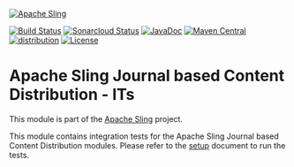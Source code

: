 [![Apache Sling](https://sling.apache.org/res/logos/sling.png)](https://sling.apache.org)

&#32;[![Build Status](https://ci-builds.apache.org/job/Sling/job/modules/job/sling-org-apache-sling-distribution-journal-it/job/master/badge/icon)](https://ci-builds.apache.org/job/Sling/job/modules/job/sling-org-apache-sling-distribution-journal-it/job/master/)&#32;[![Sonarcloud Status](https://sonarcloud.io/api/project_badges/measure?project=apache_sling-org-apache-sling-distribution-journal-it&metric=alert_status)](https://sonarcloud.io/dashboard?id=apache_sling-org-apache-sling-distribution-journal-it)&#32;[![JavaDoc](https://www.javadoc.io/badge/org.apache.sling/org.apache.sling.distribution.journal.it.svg)](https://www.javadoc.io/doc/org.apache.sling/org.apache.sling.distribution.journal.it)&#32;[![Maven Central](https://maven-badges.herokuapp.com/maven-central/org.apache.sling/org.apache.sling.distribution.journal.it/badge.svg)](https://search.maven.org/#search%7Cga%7C1%7Cg%3A%22org.apache.sling%22%20a%3A%22org.apache.sling.distribution.journal.it%22)&#32;[![distribution](https://sling.apache.org/badges/group-distribution.svg)](https://github.com/apache/sling-aggregator/blob/master/docs/groups/distribution.md) [![License](https://img.shields.io/badge/License-Apache%202.0-blue.svg)](https://www.apache.org/licenses/LICENSE-2.0)

# Apache Sling Journal based Content Distribution - ITs

This module is part of the [Apache Sling](https://sling.apache.org) project.

This module contains integration tests for the Apache Sling Journal based Content Distribution modules.
Please refer to the [setup](docs/setup.md) document to run the tests.
